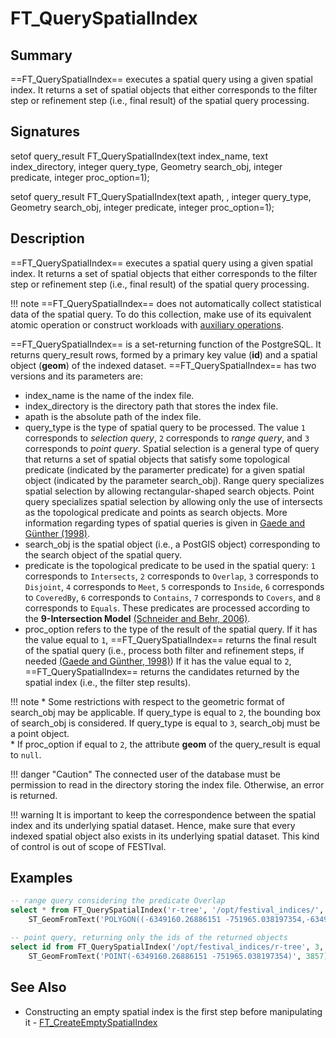 # FT_QuerySpatialIndex

## Summary

==FT_QuerySpatialIndex== executes a spatial query using a given spatial index. It returns a set of spatial objects that either corresponds to the filter step or refinement step (i.e., final result) of the spatial query processing.


## Signatures

setof <span class="param">query_result</span> <span class="function">FT_QuerySpatialIndex</span>(text <span class="param">index_name</span>, text <span class="param">index_directory</span>, integer <span class="param">query_type</span>, Geometry <span class="param">search_obj</span>, integer <span class="param">predicate</span>, integer <span class="param">proc_option=1</span>);

setof <span class="param">query_result</span> <span class="function">FT_QuerySpatialIndex</span>(text <span class="param">apath</span>, , integer <span class="param">query_type</span>, Geometry <span class="param">search_obj</span>, integer <span class="param">predicate</span>, integer <span class="param">proc_option=1</span>);

## Description

==FT_QuerySpatialIndex== executes a spatial query using a given spatial index. It returns a set of spatial objects that either corresponds to the filter step or refinement step (i.e., final result) of the spatial query processing.

!!! note
	==FT_QuerySpatialIndex== does not automatically collect statistical data of the spatial query. To do this collection, make use of its equivalent atomic operation or construct workloads with [auxiliary operations](../overview/#auxiliary_operations).

==FT_QuerySpatialIndex== is a set-returning function of the PostgreSQL. It returns <span class="param">query_result</span> rows, formed by a primary key value (**id**) and a spatial object (**geom**) of the indexed dataset. ==FT_QuerySpatialIndex== has two versions and its parameters are:

* <span class="param">index_name</span> is the name of the index file.
* <span class="param">index_directory</span> is the directory path that stores the index file.
* <span class="param">apath</span> is the absolute path of the index file.
* <span class="param">query_type</span> is the type of spatial query to be processed. The value ``1`` corresponds to *selection query*, ``2`` corresponds to *range query*, and ``3`` corresponds to *point query*. Spatial selection is a general type of query that returns a set of spatial objects that satisfy some topological predicate (indicated by the paramerter <span class="param">predicate</span>) for a given spatial object (indicated by the parameter <span class="param">search_obj</span>). Range query specializes spatial selection by allowing rectangular-shaped search objects. Point query specializes spatial selection by allowing only the use of intersects as the topological predicate and points as search objects. More information regarding types of spatial queries is given in [Gaede and G&uuml;nther (1998)](#fn:1).
* <span class="param">search_obj</span> is the spatial object (i.e., a PostGIS object) corresponding to the search object of the spatial query.
* <span class="param">predicate</span> is the topological predicate to be used in the spatial query: ``1`` corresponds to ``Intersects``, ``2`` corresponds to ``Overlap``, ``3`` corresponds to ``Disjoint``, ``4`` corresponds to ``Meet``, ``5`` corresponds to ``Inside``, ``6`` corresponds to ``CoveredBy``, ``6`` corresponds to ``Contains``, ``7`` corresponds to ``Covers``, and ``8`` corresponds to ``Equals``. These predicates are processed according to the **9-Intersection Model** [(Schneider and Behr, 2006)](#fn:2).
* <span class="param">proc_option</span> refers to the type of the result of the spatial query. If it has the value equal to ``1``, ==FT_QuerySpatialIndex== returns the final result of the spatial query (i.e., process both filter and refinement steps, if needed [(Gaede and G&uuml;nther, 1998)](#fn:1)) If it has the value equal to ``2``, ==FT_QuerySpatialIndex== returns the candidates returned by the spatial index (i.e., the filter step results).

[^1]: 
	V. Gaede, O. G&uuml;nther, Multidimensional access methods, ACM Computing Surveys 30 (2) (1998) 170–231.

[^2]: 
	M. Schneider, T. Behr, Topological relationships between complex spatial objects, ACM Transactions on Database Systems 31 (1) (2006) 39–81.

!!! note
	* Some restrictions with respect to the geometric format of <span class="param">search_obj</span> may be applicable. If <span class="param">query_type</span> is equal to ``2``, the bounding box of <span class="param">search_obj</span> is considered. If <span class="param">query_type</span> is equal to ``3``, <span class="param">search_obj</span> must be a point object.  
	* If <span class="param">proc_option</span> if equal to ``2``, the attribute **geom** of the <span class="param">query_result</span> is equal to ``null``.


!!! danger "Caution"
	 The connected user of the database must be permission to read in the directory storing the index file. Otherwise, an error is returned.

!!! warning
	It is important to keep the correspondence between the spatial index and its underlying spatial dataset. Hence, make sure that every indexed spatial object also exists in its underlying spatial dataset. This kind of control is out of scope of FESTIval.

## Examples

``` SQL
-- range query considering the predicate Overlap
select * from FT_QuerySpatialIndex('r-tree', '/opt/festival_indices/', 2, 
	ST_GeomFromText('POLYGON((-6349160.26886151 -751965.038197354,-6349160.26886151 -606557.85245731,-6211936.96741955 -606557.85245731,-6211936.96741955 -751965.038197354,-6349160.26886151 -751965.038197354))', 3857), 2);

-- point query, returning only the ids of the returned objects
select id from FT_QuerySpatialIndex('/opt/festival_indices/r-tree', 3, 
	ST_GeomFromText('POINT(-6349160.26886151 -751965.038197354)', 3857), 1);
```

## See Also

* Constructing an empty spatial index is the first step before manipulating it - [FT_CreateEmptySpatialIndex](../ft_createemptyspatialindex)